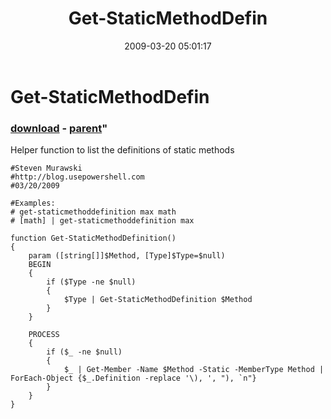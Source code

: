 ﻿---
pid:            968
parent:         967
children:       
poster:         Steven Murawski
title:          Get-StaticMethodDefin
date:           2009-03-20 05:01:17
format:         posh
---

# Get-StaticMethodDefin

### [download](968.ps1) - [parent](967.md)"

Helper function to list the definitions of static methods

```posh
#Steven Murawski
#http://blog.usepowershell.com
#03/20/2009

#Examples:
# get-staticmethoddefinition max math
# [math] | get-staticmethoddefinition max

function Get-StaticMethodDefinition()
{
	param ([string[]]$Method, [Type]$Type=$null)
	BEGIN
	{
		if ($Type -ne $null)
		{
			$Type | Get-StaticMethodDefinition $Method
		}
	}
	
	PROCESS
	{
		if ($_ -ne $null)
		{
			$_ | Get-Member -Name $Method -Static -MemberType Method | ForEach-Object {$_.Definition -replace '\), ', "), `n"}
		}
	}
}
```
